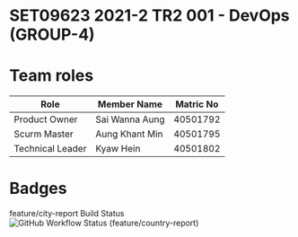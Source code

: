 <h1>SET09623 2021-2 TR2 001 - DevOps (GROUP-4)</h1> 

# Team roles

| Role       | Member Name    | Matric No |
|------------------|----------------|----------------------|
| Product Owner    | Sai Wanna Aung | 40501792             |
| Scurm Master     | Aung Khant Min | 40501795             |
| Technical Leader | Kyaw Hein      | 40501802             |

# Badges

feature/city-report Build Status ![GitHub Workflow Status (feature/country-report)](https://img.shields.io/github/workflow/status/SaiWunnaAung/group4/A%20workflow%20for%20my%20Group4%20App/feature/city-report)
